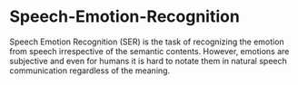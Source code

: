 # Speech-Emotion-Recognition
Speech Emotion Recognition (SER) is the task of recognizing the emotion from speech irrespective of the semantic contents. However, emotions are subjective and even for humans it is hard to notate them in natural speech communication regardless of the meaning.

